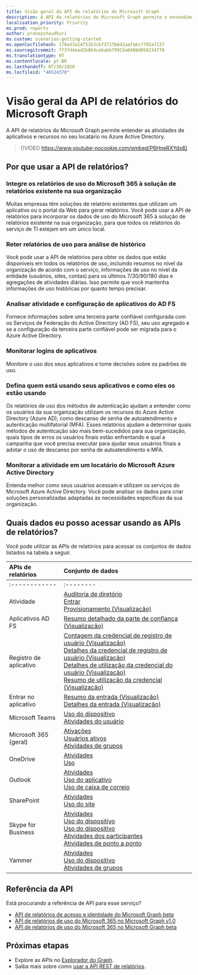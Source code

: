 ```yaml
---
title: Visão geral da API de relatórios do Microsoft Graph
description: A API de relatórios do Microsoft Graph permite o entendimento da atividade de recursos de aplicativos e locatários.
localization_priority: Priority
ms.prod: reports
author: pranoychaudhuri
ms.custom: scenarios:getting-started
ms.openlocfilehash: 176e33a14f51b3cb73717b6d2aafa6c7702a7137
ms.sourcegitcommit: ff3fd4ead2b864ce6abb79915a0488d0562347f8
ms.translationtype: HT
ms.contentlocale: pt-BR
ms.lasthandoff: 07/30/2020
ms.locfileid: "46524370"
---
```

# <a name="microsoft-graph-reports-api-overview"></a>Visão geral da API de relatórios do Microsoft Graph

A API de relatórios do Microsoft Graph permite entender as atividades de aplicativos e recursos no seu locatário no Azure Active Directory.

> [!VIDEO https://www.youtube-nocookie.com/embed/P6HneRXYdx8]

## <a name="why-use-the-reports-api"></a>Por que usar a API de relatórios?

### <a name="integrate-microsoft-365-usage-reporting-into-your-organizations-existing-reporting-solution"></a>Integre os relatórios de uso do Microsoft 365 à solução de relatórios existente na sua organização
Muitas empresas têm soluções de relatório existentes que utilizam um aplicativo ou o portal da Web para gerar relatórios. Você pode usar a API de relatórios para incorporar os dados de uso do Microsoft 365 à solução de relatórios existente na sua organização, para que todos os relatórios do serviço de TI estejam em um único local.

### <a name="retain-usage-reports-for-historical-analysis"></a>Reter relatórios de uso para análise de histórico
Você pode usar a API de relatórios para obter os dados que estão disponíveis em todos os relatórios de uso, incluindo resumos no nível da organização de acordo com o serviço, informações de uso no nível da entidade (usuários, sites, contas) para os últimos 7/30/90/180 dias e agregações de atividades diárias. Isso permite que você mantenha informações de uso históricas por quanto tempo precisar.

### <a name="analize-ad-fs-application-activity-and-configuration"></a>Analisar atividade e configuração de aplicativos do AD FS
Fornece informações sobre uma terceira parte confiável configurada com os Serviços de Federação do Active Directory (AD FS), seu uso agregado e se a configuração da terceira parte confiável pode ser migrada para o Azure Active Directory.

### <a name="monitor-application-sign-ins"></a>Monitorar logins de aplicativos

Monitore o uso dos seus aplicativos e tome decisões sobre os padrões de uso.

### <a name="determine-who-is-using-your-applications-and-how-are-they-using-them"></a>Defina quem está usando seus aplicativos e como eles os estão usando

Os relatórios de uso dos métodos de autenticação ajudam a entender como os usuários da sua organização utilizam os recursos do Azure Active Directory (Azure AD), como descanso de senha de autoatendimento e autenticação multifatorial (MFA). Esses relatórios ajudam a determinar quais métodos de autenticação são mais bem-sucedidos para sua organização, quais tipos de erros os usuários finais estão enfrentando e qual a campanha que você precisa executar para ajudar seus usuários finais a adotar o uso de descanso por senha de autoatendimento e MFA.

### <a name="monitor-activity-on-an-azure-ad-tenant"></a>Monitorar a atividade em um locatário do Microsoft Azure Active Directory

Entenda melhor como seus usuários acessam e utilizam os serviços do Microsoft Azure Active Directory. Você pode analisar os dados para criar soluções personalizadas adaptadas às necessidades específicas da sua organização.

## <a name="what-data-can-i-access-by-using-the-reports-apis"></a>Quais dados eu posso acessar usando as APIs de relatórios?

Você pode utilizar as APIs de relatórios para acessar os conjuntos de dados listados na tabela a seguir.

| APIs de relatórios | Conjunto de dados |
|:------------ |:-------- |
|:------------ |:-------- |
| Atividade | [Auditoria de diretório](/graph/api/resources/directoryaudit?view=graph-rest-1.0)<br/>[Entrar](/graph/api/resources/signin?view=graph-rest-1.0)<br/>[Provisionamento (Visualização)](/graph/api/resources/provisioningobjectsummary?view=graph-rest-beta) |
| Aplicativos AD FS | [Resumo detalhado da parte de confiança (Visualização)](/graph/api/resources/relyingpartydetailedsummary?view=graph-rest-beta) |
| Registro de aplicativo | [Contagem da credencial de registro de usuário (Visualização)](/graph/api/resources/credentialuserregistrationcount?view=graph-rest-beta)<br/>[Detalhes da credencial de registro de usuário (Visualização)](/graph/api/resources/credentialuserregistrationdetails?view=graph-rest-beta) <br/>[Detalhes de utilização da credencial do usuário (Visualização)](/graph/api/resources/usercredentialusagedetails?view=graph-rest-beta) <br/>[Resumo de utilização da credencial (Visualização)](/graph/api/resources/credentialusagesummary?view=graph-rest-beta)|
| Entrar no aplicativo | [Resumo da entrada (Visualização)](/graph/api/resources/applicationsigninsummary?view=graph-rest-beta) <br/>[Detalhes da entrada (Visualização)](/graph/api/resources/applicationsignindetailedsummary?view=graph-rest-beta)|
| Microsoft Teams | [Uso do dispositivo](/graph/api/resources/microsoft-teams-device-usage-reports?view=graph-rest-1.0)<br/>[Atividades do usuário](/graph/api/resources/microsoft-teams-user-activity-reports?view=graph-rest-1.0) |
| Microsoft 365 (geral) | [Ativações](/graph/api/resources/office-365-activations-reports?view=graph-rest-1.0)<br/>[Usuários ativos](/graph/api/resources/office-365-active-users-reports?view=graph-rest-1.0)<br/>[Atividades de grupos](/graph/api/resources/office-365-groups-activity-reports?view=graph-rest-1.0) |
| OneDrive | [Atividades](/graph/api/resources/onedrive-activity-reports?view=graph-rest-1.0)<br/>[Uso](/graph/api/resources/onedrive-usage-reports?view=graph-rest-1.0) |
| Outlook | [Atividades](/graph/api/resources/email-activity-reports?view=graph-rest-1.0)<br/>[Uso do aplicativo](/graph/api/resources/email-app-usage-reports?view=graph-rest-1.0)<br/>[Uso de caixa de correio](/graph/api/resources/mailbox-usage-reports?view=graph-rest-1.0) |
| SharePoint | [Atividades](/graph/api/resources/sharepoint-activity-reports?view=graph-rest-1.0)<br/>[Uso do site](/graph/api/resources/sharepoint-site-usage-reports?view=graph-rest-1.0) |
| Skype for Business | [Atividades](/graph/api/resources/skype-for-business-activity-reports?view=graph-rest-1.0)<br/>[Uso do dispositivo](/graph/api/resources/skype-for-business-device-usage-reports?view=graph-rest-1.0)<br/>[Uso do dispositivo](/graph/api/resources/skype-for-business-device-usage-reports?view=graph-rest-1.0)<br/>[Atividades dos participantes](/graph/api/resources/skype-for-business-participant-activity-reports?view=graph-rest-1.0)<br/>[Atividades de ponto a ponto](/graph/api/resources/skype-for-business-peer-to-peer-activity?view=graph-rest-1.0) |
| Yammer | [Atividades](/graph/api/resources/yammer-activity-reports?view=graph-rest-1.0)<br/>[Uso do dispositivo](/graph/api/resources/yammer-device-usage-reports?view=graph-rest-1.0)<br/>[Atividades de grupos](/graph/api/resources/yammer-groups-activity-reports?view=graph-rest-1.0) |

## <a name="api-reference"></a>Referência da API
Está procurando a referência de API para esse serviço?

- [API de relatórios de acesso e identidade do Microsoft Graph beta](/graph/api/resources/report-identity-access?view=graph-rest-beta)
- [API de relatórios de uso do Microsoft 365 no Microsoft Graph v1.0](/graph/api/resources/report?view=graph-rest-1.0)
- [API de relatórios de uso do Microsoft 365 no Microsoft Graph beta](/graph/api/resources/report?view=graph-rest-beta)

## <a name="next-steps"></a>Próximas etapas

* Explore as APIs no [Explorador do Graph](https://developer.microsoft.com/graph/graph-explorer).
* Saiba mais sobre como [usar a API REST de relatórios](/graph/api/resources/report?view=graph-rest-1.0).
